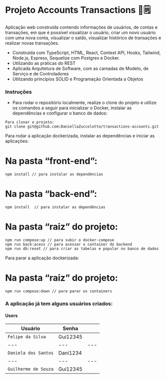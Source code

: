 # Projeto Accounts Transactions 📝🗒

Aplicação web construída contendo informações de usuários, de contas e transações, em que é possível visualizar o usuário, criar um novo usuário com uma nova conta, visualizar o saldo, visualizar histórico de transações e realizar novas transações.

* Construída com TypeScript, HTML, React, Context API, Hooks, Tailwind, Node.js, Express, Sequelize com Postgres e Docker.
* Utilizando as práticas do REST
* Aplicada Arquitetura de Software, com as camadas de Modelo, de Serviço e de Controladores
* Utilizando princípios SOLID e Programação Orientada a Objetos

### Instruções

- Para rodar o repositório localmente, realize o clone do projeto e utilize os comandos a seguir para inicializar o Docker, instalar as dependências e configurar o banco de dados:

```
Para clonar o projeto:
git clone git@github.com:DaniellaZuccolotto/transactions-accounts.git

```
Para rodar a aplicação dockerizada, instalar as dependências e iniciar as aplicações:
# Na pasta “front-end”:
```
npm install // para instalar as dependências
```

# Na pasta “back-end”:
```
npm install  // para instalar as dependências
```

# Na pasta “raiz” do projeto:
```
npm run compose:up // para subir o docker-compose
npm run back:acess // para acessar o container do backend
npm run db:reset // para criar as tabelas e popular no banco de dados
```

Para parar a aplicação dockerizada:
# Na pasta “raiz” do projeto:
```
npm run compose:down // para parar os containers
```

### A aplicação já tem alguns usuários criados:

#### Users
| Usuário | Senha | |
|---|---|---
| `Felipe da Silva` | Gui12345 |
|---|---|---|
| `Daniela dos Santos` | Dani1234 | 
|---|---|---|
| `Guilherme de Souza` | Gui12345 | 

